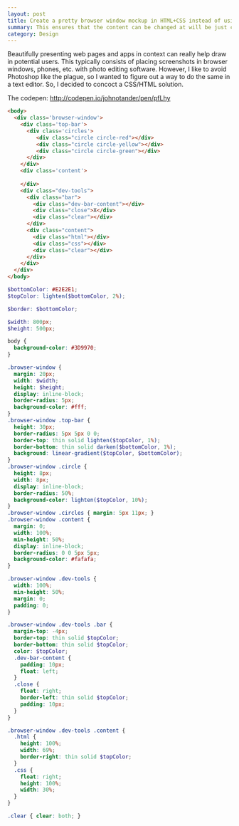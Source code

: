 ```yaml
---
layout: post
title: Create a pretty browser window mockup in HTML+CSS instead of using an image.
summary: This ensures that the content can be changed at will be just changing a tag in the HTML rather than opening up Photoshop.
category: Design
---
```


Beautifully presenting web pages and apps in context can really help draw in potential users.  This typically consists of placing screenshots in browser windows, phones, etc. with photo editing software. However, I like to avoid Photoshop like the plague, so I wanted to figure out a way to do the same in a text editor. So, I decided to concoct a CSS/HTML solution.

The codepen: <http://codepen.io/johnotander/pen/pfLhy>

```html
<body>
  <div class='browser-window'>
    <div class='top-bar'>
      <div class='circles'>
         <div class="circle circle-red"></div>
         <div class="circle circle-yellow"></div>
         <div class="circle circle-green"></div>
      </div>
    </div>
    <div class='content'>
      
    </div>
    <div class="dev-tools">
      <div class="bar">
        <div class="dev-bar-content"></div>
        <div class="close">X</div>
        <div class="clear"></div>
      </div>
      <div class="content">
        <div class="html"></div>
        <div class="css"></div>
        <div class="clear"></div>
      </div>
    </div>
  </div>
</body>
```

```scss
$bottomColor: #E2E2E1;
$topColor: lighten($bottomColor, 2%);

$border: $bottomColor;

$width: 800px;
$height: 500px;

body {
  background-color: #3D9970;
}

.browser-window {
  margin: 20px;
  width: $width;
  height: $height;
  display: inline-block;
  border-radius: 5px;
  background-color: #fff;
}
.browser-window .top-bar {
  height: 30px;
  border-radius: 5px 5px 0 0;
  border-top: thin solid lighten($topColor, 1%);
  border-bottom: thin solid darken($bottomColor, 1%);
  background: linear-gradient($topColor, $bottomColor);
}
.browser-window .circle {
  height: 8px;
  width: 8px;
  display: inline-block;
  border-radius: 50%;
  background-color: lighten($topColor, 10%);
}
.browser-window .circles { margin: 5px 11px; }
.browser-window .content {
  margin: 0;
  width: 100%;
  min-height: 50%;
  display: inline-block;
  border-radius: 0 0 5px 5px;
  background-color: #fafafa;
}

.browser-window .dev-tools {
  width: 100%;
  min-height: 50%;
  margin: 0;
  padding: 0;
}

.browser-window .dev-tools .bar {
  margin-top: -4px;
  border-top: thin solid $topColor;
  border-bottom: thin solid $topColor;
  color: $topColor;
  .dev-bar-content {
    padding: 10px;
    float: left;
  }
  .close { 
    float: right;
    border-left: thin solid $topColor;
    padding: 10px;
  }
}

.browser-window .dev-tools .content {
  .html {
    height: 100%;
    width: 69%;
    border-right: thin solid $topColor;
  }
  .css { 
    float: right;
    height: 100%;
    width: 30%;
  }
}

.clear { clear: both; }
```

